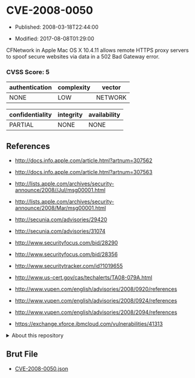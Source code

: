 # CVE-2008-0050

- Published: 2008-03-18T22:44:00

- Modified: 2017-08-08T01:29:00

CFNetwork in Apple Mac OS X 10.4.11 allows remote HTTPS proxy servers to spoof secure websites via data in a 502 Bad Gateway error.

### CVSS Score: **5**

| authentication | complexity | vector |
| --- | --- | --- |
| NONE | LOW | NETWORK |

| confidentiality | integrity | availability |
| --- | --- | --- |
| PARTIAL | NONE | NONE |

## References

* http://docs.info.apple.com/article.html?artnum=307562

* http://docs.info.apple.com/article.html?artnum=307563

* http://lists.apple.com/archives/security-announce/2008//Jul/msg00001.html

* http://lists.apple.com/archives/security-announce/2008/Mar/msg00001.html

* http://secunia.com/advisories/29420

* http://secunia.com/advisories/31074

* http://www.securityfocus.com/bid/28290

* http://www.securityfocus.com/bid/28356

* http://www.securitytracker.com/id?1019655

* http://www.us-cert.gov/cas/techalerts/TA08-079A.html

* http://www.vupen.com/english/advisories/2008/0920/references

* http://www.vupen.com/english/advisories/2008/0924/references

* http://www.vupen.com/english/advisories/2008/2094/references

* https://exchange.xforce.ibmcloud.com/vulnerabilities/41313

<details>
<summary>About this repository</summary> 

  This repository is part of the project [Live Hack CVE](https://github.com/Live-Hack-CVE). Main website can be found [www.live-hack.org](https://www.live-hack.org) 
  
  Made by [Sn0wAlice](https://github.com/Sn0wAlice) for the people that care about security and need to have a feed of the latest CVEs. Hope you enjoy it, don't forget to star the repo and follow me on [Twitter](https://twitter.com/Sn0wAlice) and [Github](https://github.com/Sn0wAlice). And that is my [personnal website](https://www.alice-snow.me/)

  - [Home Page](https://github.com/Live-Hack-CVE)
  - [Framework](https://github.com/Live-Hack-CVE/cve-framework)
  - [CVE database](https://github.com/Live-Hack-CVE/full_database)
  - [Changelog](https://github.com/Live-Hack-CVE/Changelog)
</details>

## Brut File

* [CVE-2008-0050.json](https://raw.githubusercontent.com/Live-Hack-CVE/full_database/main/cves/2008/CVE-2008-0050.json)

